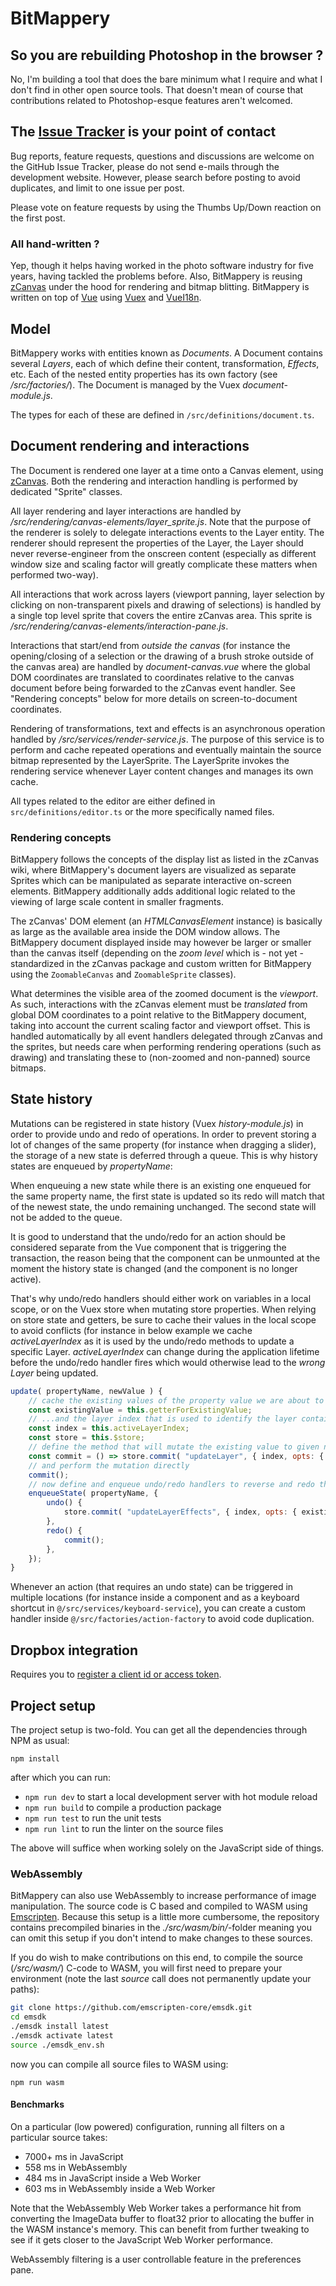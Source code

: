 # BitMappery

## So you are rebuilding Photoshop in the browser ?

No, I'm building a tool that does the bare minimum what I require and what I don't
find in other open source tools. That doesn't mean of course that contributions
related to Photoshop-esque features aren't welcomed.

## The [Issue Tracker](https://github.com/igorski/bitmappery/issues) is your point of contact

Bug reports, feature requests, questions and discussions are welcome on the GitHub Issue Tracker, please do not send e-mails through the development website. However, please search before posting to avoid duplicates, and limit to one issue per post.

Please vote on feature requests by using the Thumbs Up/Down reaction on the first post.

### All hand-written ?

Yep, though it helps having worked in the photo software industry for five years, having
tackled the problems before. Also, BitMappery is reusing [zCanvas](https://github.com/igorski/zCanvas)
under the hood for rendering and bitmap blitting. BitMappery is written on top of [Vue](https://github.com/vuejs/vue) using [Vuex](https://github.com/vuejs/vuex) and [VueI18n](https://github.com/kazupon/vue-i18n).

## Model

BitMappery works with entities known as _Documents_. A Document contains several _Layers_, each of
which define their content, transformation, _Effects_, etc. Each of the nested entity properties
has its own factory (see _/src/factories/_). The Document is managed by the Vuex _document-module.js_.

The types for each of these are defined in `/src/definitions/document.ts`.

## Document rendering and interactions

The Document is rendered one layer at a time onto a Canvas element, using [zCanvas](https://github.com/igorski/zCanvas). Both the rendering and interaction handling is performed by dedicated "Sprite" classes.

All layer rendering and layer interactions are handled by _/src/rendering/canvas-elements/layer_sprite.js_.
Note that the purpose of the renderer is solely to delegate interactions events to the Layer entity. The
renderer should represent the properties of the Layer, the Layer should never reverse-engineer from the onscreen
content (especially as different window size and scaling factor will greatly complicate these matters when
performed two-way).

All interactions that work across layers (viewport panning, layer selection by clicking on non-transparent
pixels and drawing of selections) is handled by a single top level sprite that covers the entire zCanvas area.
This sprite is _/src/rendering/canvas-elements/interaction-pane.js_.

Interactions that start/end from _outside the canvas_ (for instance the opening/closing of a selection or the
drawing of a brush stroke outside of the canvas area) are handled by _document-canvas.vue_ where the global DOM coordinates are translated to coordinates relative to the canvas document before being forwarded to the zCanvas
event handler. See "Rendering concepts" below for more details on screen-to-document coordinates.

Rendering of transformations, text and effects is an asynchronous operation handled by _/src/services/render-service.js_. The purpose of this service is to perform and cache repeated operations and eventually maintain
the source bitmap represented by the LayerSprite. The LayerSprite invokes the rendering service whenever
Layer content changes and manages its own cache.

All types related to the editor are either defined in `src/definitions/editor.ts` or the more specifically
named files. 

### Rendering concepts

BitMappery follows the concepts of the display list as listed in the zCanvas wiki, where BitMappery's
document layers are visualized as separate Sprites which can be manipulated as separate interactive on-screen
elements. BitMappery additionally adds additional logic related to the viewing of large scale content in smaller fragments.

The zCanvas' DOM element (an _HTMLCanvasElement_ instance) is basically as large as the available area inside the
DOM window allows. The BitMappery document displayed inside may however be larger or smaller than the canvas itself
(depending on the _zoom level_ which is - not yet - standardized in the zCanvas package and custom written for BitMappery using the `ZoomableCanvas` and `ZoomableSprite` classes).

What determines the visible area of the zoomed document is the _viewport_. As such, interactions with the zCanvas
element must be _translated_ from global DOM coordinates to a point relative to the BitMappery document, taking
into account the current scaling factor and viewport offset. This is handled automatically by all event handlers
delegated through zCanvas and the sprites, but needs care when performing rendering operations (such as drawing)
and translating these to (non-zoomed and non-panned) source bitmaps.

## State history

Mutations can be registered in state history (Vuex _history-module.js_) in order to provide undo and redo
of operations. In order to prevent storing a lot of changes of the same property (for instance when dragging a slider), the storage of a new state is deferred through a queue. This is why history states are enqueued by _propertyName_:

When enqueuing a new state while there is an existing one enqueued for the same property name, the first state is updated so its redo will match that of the newest state, the undo remaining unchanged. The second state will not
be added to the queue.

It is good to understand that the undo/redo for an action should be considered separate
from the Vue component that is triggering the transaction, the reason being that the component can be
unmounted at the moment the history state is changed (and the component is no longer active).

That's why undo/redo handlers should either work on variables in a local scope, or on the Vuex store
when mutating store properties. When relying on store state and getters, be sure to cache their
values in the local scope to avoid conflicts (for instance in below example we cache _activeLayerIndex_
as it is used by the undo/redo methods to update a specific Layer. _activeLayerIndex_ can change during
the application lifetime before the undo/redo handler fires which would otherwise lead to the _wrong Layer_
being updated.

```javascript
update( propertyName, newValue ) {
    // cache the existing values of the property value we are about to mutate...
    const existingValue = this.getterForExistingValue;
    // ...and the layer index that is used to identify the layer containing the property
    const index = this.activeLayerIndex;
    const store = this.$store;
    // define the method that will mutate the existing value to given newValue
    const commit = () => store.commit( "updateLayer", { index, opts: { newValue } });
    // and perform the mutation directly
    commit();
    // now define and enqueue undo/redo handlers to reverse and redo the commit mutation
    enqueueState( propertyName, {
        undo() {
            store.commit( "updateLayerEffects", { index, opts: { existingValue } });
        },
        redo() {
            commit();
        },
    });
}
```

Whenever an action (that requires an undo state) can be triggered in multiple locations (for instance
inside a component and as a keyboard shortcut in `@/src/services/keyboard-service`), you can
create a custom handler inside `@/src/factories/action-factory` to avoid code duplication.

## Dropbox integration

Requires you to [register a client id or access token](https://www.dropbox.com/developers/apps).

## Project setup

The project setup is two-fold. You can get all the dependencies through NPM as usual:

```
npm install
```

after which you can run:

* ```npm run dev``` to start a local development server with hot module reload
* ```npm run build``` to compile a production package
* ```npm run test```  to run the unit tests
* ```npm run lint``` to run the linter on the source files

The above will suffice when working solely on the JavaScript side of things.

### WebAssembly

BitMappery can also use WebAssembly to increase performance of image manipulation. The source
code is C based and compiled to WASM using [Emscripten](https://github.com/emscripten-core/emscripten). Because this setup is a little more cumbersome, the repository contains precompiled binaries
in the _./src/wasm/bin/_-folder meaning you can omit this setup if you don't intend to make changes
to these sources.

If you do wish to make contributions on this end, to compile the source (_/src/wasm/_) C-code to WASM, you
will first need to prepare your environment (note the last _source_ call does not permanently update your paths):

```bash
git clone https://github.com/emscripten-core/emsdk.git
cd emsdk
./emsdk install latest
./emsdk activate latest
source ./emsdk_env.sh
```

now you can compile all source files to WASM using:

```
npm run wasm
```

#### Benchmarks

On a particular (low powered) configuration, running all filters on a particular source takes:

* 7000+ ms in JavaScript
* 558 ms in WebAssembly
* 484 ms in JavaScript inside a Web Worker
* 603 ms in WebAssembly inside a Web Worker

Note that the WebAssembly Web Worker takes a performance hit from converting the ImageData buffer
to float32 prior to allocating the buffer in the WASM instance's memory. This can benefit from
further tweaking to see if it gets closer to the JavaScript Web Worker performance.

WebAssembly filtering is a user controllable feature in the preferences pane.
